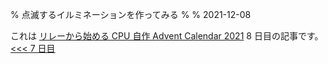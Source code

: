 % 点滅するイルミネーションを作ってみる
%
% 2021-12-08

これは [リレーから始める CPU 自作 Advent Calendar 2021](https://adventar.org/calendars/7052) 8 日目の記事です。[<<< 7 日目](../Day7_Clock/)
